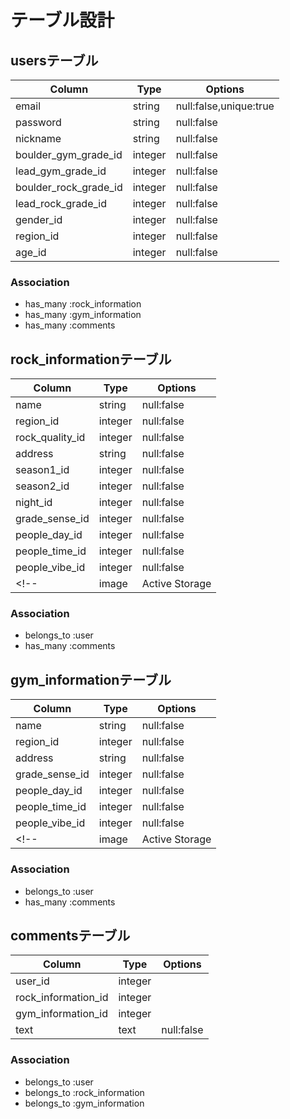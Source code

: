 # テーブル設計
## usersテーブル
| Column                  | Type     | Options                 |
| ----------------------- | -------- | ----------------------- |
| email                   | string   | null:false,unique:true  |
| password                | string   | null:false              |
| nickname                | string   | null:false              |
| boulder_gym_grade_id    | integer  | null:false              |
| lead_gym_grade_id       | integer  | null:false              |
| boulder_rock_grade_id   | integer  | null:false              |
| lead_rock_grade_id      | integer  | null:false              |
| gender_id               | integer  | null:false              |
| region_id               | integer  | null:false              |
| age_id                  | integer  | null:false              |


### Association
- has_many :rock_information
- has_many :gym_information
- has_many :comments

## rock_informationテーブル
| Column              | Type           | Options                 |
| ------------------- | --------       | ----------------------- |
| name                | string         | null:false              |
| region_id           | integer        | null:false              |
| rock_quality_id     | integer        | null:false              |
| address             | string         | null:false              |
| season1_id          | integer        | null:false              |
| season2_id          | integer        | null:false              |
| night_id            | integer        | null:false              |
| grade_sense_id      | integer        | null:false              |
| people_day_id       | integer        | null:false              |
| people_time_id      | integer        | null:false              |
| people_vibe_id      | integer        | null:false              |
<!-- | image          | Active Storage |                         | -->

### Association
- belongs_to :user
- has_many :comments

## gym_informationテーブル
| Column              | Type           | Options                 |
| ------------------- | --------       | ----------------------- |
| name                | string         | null:false              |
| region_id           | integer        | null:false              |
| address             | string         | null:false              |
| grade_sense_id      | integer        | null:false              |
| people_day_id       | integer        | null:false              |
| people_time_id      | integer        | null:false              |
| people_vibe_id      | integer        | null:false              |
<!-- | image          | Active Storage |                         | -->

### Association
- belongs_to :user
- has_many :comments


## commentsテーブル
| Column                 | Type           | Options                 |
| ---------------------- | --------       | ----------------------- |
| user_id                | integer        |                         |
| rock_information_id    | integer        |                         |
| gym_information_id     | integer        |                         |
| text                   | text           | null:false              |

### Association
- belongs_to :user
- belongs_to :rock_information
- belongs_to :gym_information